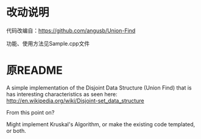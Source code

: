 # 改动说明

代码改编自：https://github.com/angusb/Union-Find

功能、使用方法见Sample.cpp文件

# 原README

A simple implementation of the Disjoint Data Structure (Union Find) that is has 
interesting characteristics as seen here: http://en.wikipedia.org/wiki/Disjoint-set_data_structure

From this point on?

Might implement Kruskal's Algorithm, or make the existing code templated, or both.